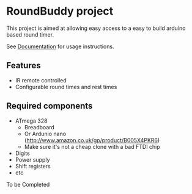 # RoundBuddy project

This project is aimed at allowing easy access to a easy to build arduino based round timer.

See [Documentation](DOCUMENTATION.md) for usage instructions.

## Features

* IR remote controlled
* Configurable round times and rest times

## Required components

* ATmega 328
  * Breadboard 
  * Or Ardunio nano (http://www.amazon.co.uk/gp/product/B005X4PKR6)
  * Make sure it's not a cheap clone with a bad FTDI chip
* Digits
* Power supply
* Shift registers
* etc

To be Completed

